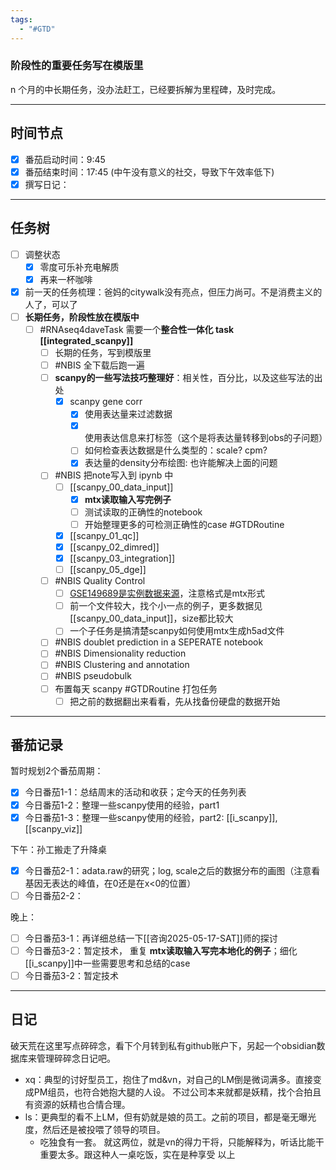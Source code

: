 ```yaml
---
tags:
  - "#GTD"
---
```


### 阶段性的重要任务写在模版里

n 个月的中长期任务，没办法赶工，已经要拆解为里程碑，及时完成。

---
## 时间节点

- [x] 番茄启动时间：9:45
- [x] 番茄结束时间：17:45 (中午没有意义的社交，导致下午效率低下)
- [x] 撰写日记：

---
## 任务树

- [ ] 调整状态
	- [x] 零度可乐补充电解质
	 - [x] 再来一杯咖啡
- [x] 前一天的任务梳理：爸妈的citywalk没有亮点，但压力尚可。不是消费主义的人了，可以了
- [ ] **长期任务，阶段性放在模版中**
  - [ ] #RNAseq4daveTask 需要一个**整合性一体化 task [[integrated_scanpy]]**
    - [ ] 长期的任务，写到模版里
    - [ ] #NBIS 全下载后跑一遍
    - [ ] **scanpy的一些写法技巧整理好**：相关性，百分比，以及这些写法的出处
	    - [x] scanpy gene corr
	      - [x] 使用表达量来过滤数据
	       - [x] 使用表达信息来打标签（这个是将表达量转移到obs的子问题）
	        - [ ] 如何检查表达数据是什么类型的：scale? cpm?
	         - [x] 表达量的density分布绘图: 也许能解决上面的问题
    - [ ] #NBIS 把note写入到 ipynb 中
	    - [ ] [[scanpy_00_data_input]]
		    - [x] **mtx读取输入写完例子**
	        - [ ] 测试读取的正确性的notebook
		    - [ ] 开始整理更多的可检测正确性的case #GTDRoutine 
	    - [x] [[scanpy_01_qc]]
	    - [x] [[scanpy_02_dimred]]
	    - [x] [[scanpy_03_integration]]
	    - [ ] [[scanpy_05_dge]]
    - [ ] #NBIS Quality Control
	    - [ ] [GSE149689是实例数据来源](https://www.ncbi.nlm.nih.gov/geo/query/acc.cgi?acc=GSE149689)，注意格式是mtx形式 
	    - [ ] 前一个文件较大，找个小一点的例子，更多数据见[[scanpy_00_data_input]]，size都比较大
	    - [ ] 一个子任务是搞清楚scanpy如何使用mtx生成h5ad文件
    - [ ] #NBIS doublet prediction in a SEPERATE notebook
    - [ ] #NBIS Dimensionality reduction
    - [ ] #NBIS Clustering and annotation
    - [ ] #NBIS pseudobulk
    - [ ] 布置每天 scanpy #GTDRoutine 打包任务
	    - [ ] 把之前的数据翻出来看看，先从找备份硬盘的数据开始
    
---
## 番茄记录

暂时规划2个番茄周期：
- [x] 今日番茄1-1：总结周末的活动和收获；定今天的任务列表
- [x] 今日番茄1-2：整理一些scanpy使用的经验，part1
- [x] 今日番茄1-3：整理一些scanpy使用的经验，part2: [[i_scanpy]], [[scanpy_viz]]

下午：孙工搬走了升降桌
- [x] 今日番茄2-1：adata.raw的研究；log, scale之后的数据分布的画图（注意看基因无表达的峰值，在0还是在x<0的位置）
- [ ] 今日番茄2-2：

晚上：
- [ ] 今日番茄3-1：再详细总结一下[[咨询2025-05-17-SAT]]师的探讨
- [ ] 今日番茄3-2：暂定技术， 重复 **mtx读取输入写完本地化的例子**；细化[[i_scanpy]]中一些需要思考和总结的case
- [ ] 今日番茄3-2：暂定技术

---


## 日记

破天荒在这里写点碎碎念，看下个月转到私有github账户下，另起一个obsidian数据库来管理碎碎念日记吧。

- xq：典型的讨好型员工，抱住了md&vn，对自己的LM倒是微词满多。直接变成PM组员，也符合她抱大腿的人设。
不过公司本来就都是妖精，找个合拍且有资源的妖精也合情合理。
- ls：更典型的看不上LM，但有奶就是娘的员工。之前的项目，都是毫无曝光度，然后还是被投喂了领导的项目。
	- 吃独食有一套。
就这两位，就是vn的得力干将，只能解释为，听话比能干重要太多。跟这种人一桌吃饭，实在是种享受
以上
